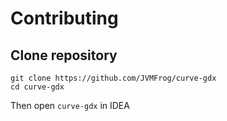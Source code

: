 # Contributing

## Clone repository

```shell
git clone https://github.com/JVMFrog/curve-gdx
cd curve-gdx
```

Then open `curve-gdx` in IDEA